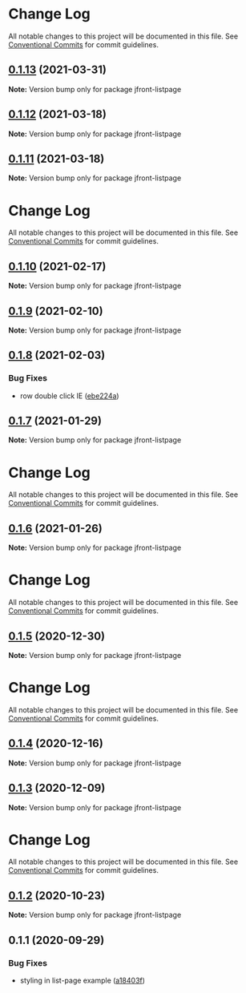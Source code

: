 # Change Log

All notable changes to this project will be documented in this file.
See [Conventional Commits](https://conventionalcommits.org) for commit guidelines.

## [0.1.13](https://github.com/Jepria/jfront-ui/compare/jfront-listpage@0.1.12...jfront-listpage@0.1.13) (2021-03-31)

**Note:** Version bump only for package jfront-listpage





## [0.1.12](https://github.com/Jepria/jfront-ui/compare/jfront-listpage@0.1.11...jfront-listpage@0.1.12) (2021-03-18)

**Note:** Version bump only for package jfront-listpage





## [0.1.11](https://github.com/Jepria/jfront-ui/compare/jfront-listpage@0.1.10...jfront-listpage@0.1.11) (2021-03-18)

**Note:** Version bump only for package jfront-listpage





# Change Log

All notable changes to this project will be documented in this file. See
[Conventional Commits](https://conventionalcommits.org) for commit guidelines.

## [0.1.10](https://github.com/Jepria/jfront-ui/compare/jfront-listpage@0.1.9...jfront-listpage@0.1.10) (2021-02-17)

**Note:** Version bump only for package jfront-listpage

## [0.1.9](https://github.com/Jepria/jfront-ui/compare/jfront-listpage@0.1.8...jfront-listpage@0.1.9) (2021-02-10)

**Note:** Version bump only for package jfront-listpage

## [0.1.8](https://github.com/Jepria/jfront-ui/compare/jfront-listpage@0.1.7...jfront-listpage@0.1.8) (2021-02-03)

### Bug Fixes

- row double click IE
  ([ebe224a](https://github.com/Jepria/jfront-ui/commit/ebe224ad380134c34010019fb92c0f5eb90e21f2))

## [0.1.7](https://github.com/Jepria/jfront-ui/compare/jfront-listpage@0.1.6...jfront-listpage@0.1.7) (2021-01-29)

**Note:** Version bump only for package jfront-listpage

# Change Log

All notable changes to this project will be documented in this file. See
[Conventional Commits](https://conventionalcommits.org) for commit guidelines.

## [0.1.6](https://github.com/Jepria/jfront-ui/compare/jfront-listpage@0.1.5...jfront-listpage@0.1.6) (2021-01-26)

**Note:** Version bump only for package jfront-listpage

# Change Log

All notable changes to this project will be documented in this file. See
[Conventional Commits](https://conventionalcommits.org) for commit guidelines.

## [0.1.5](https://github.com/Jepria/jfront-ui/compare/jfront-listpage@0.1.4...jfront-listpage@0.1.5) (2020-12-30)

**Note:** Version bump only for package jfront-listpage

# Change Log

All notable changes to this project will be documented in this file. See
[Conventional Commits](https://conventionalcommits.org) for commit guidelines.

## [0.1.4](https://github.com/Jepria/jfront-ui/compare/jfront-listpage@0.1.3...jfront-listpage@0.1.4) (2020-12-16)

**Note:** Version bump only for package jfront-listpage

## [0.1.3](https://github.com/Jepria/jfront-ui/compare/jfront-listpage@0.1.2...jfront-listpage@0.1.3) (2020-12-09)

**Note:** Version bump only for package jfront-listpage

# Change Log

All notable changes to this project will be documented in this file. See
[Conventional Commits](https://conventionalcommits.org) for commit guidelines.

## [0.1.2](https://github.com/Jepria/jfront-ui/compare/jfront-listpage@0.1.1...jfront-listpage@0.1.2) (2020-10-23)

**Note:** Version bump only for package jfront-listpage

## 0.1.1 (2020-09-29)

### Bug Fixes

- styling in list-page example
  ([a18403f](https://github.com/Jepria/jfront-ui/commit/a18403f091c1150ba3326816f9f08fbfc1931183))
